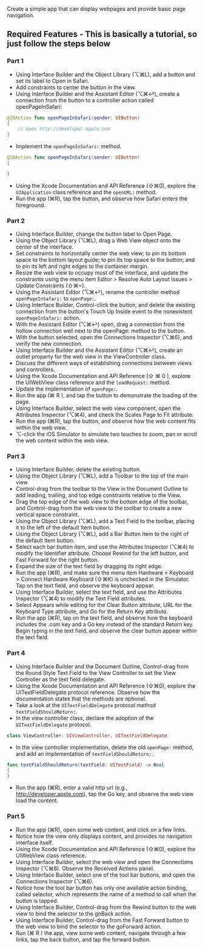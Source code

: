 Create a simple app that can display webpages and provide basic page navigation.

## Required Features - This is basically a tutorial, so just follow the steps below

### Part 1

* Using Interface Builder and the Object Library (⌥⌘L), add a button and set its label to Open in Safari.
* Add constraints to center the button in the view.
* Using Interface Builder and the Assistant Editor (⌥⌘↩), create a connection from the button
to a controller action called openPageInSafari:
```swift
@IBAction func openPageInSafari(sender: UIButton)
{
    // open http://developer.apple.com 
}
```

* Implement the `openPageInSafari:` method.
```swift
@IBAction func openPageInSafari(sender: UIButton)
{

}
```

* Using the Xcode Documentation and API Reference (⇧⌘0), explore the `UIApplication` class reference and the `openURL:` method.
* Run the app (⌘R), tap the button, and observe how Safari enters the foreground.

### Part 2

* Using Interface Builder, change the button label to Open Page.
* Using the Object Library (⌥⌘L), drag a Web View object onto the center of the interface.
* Set constraints to horizontally center the web view; to pin its bottom space to the bottom layout guide; to pin its top space to the button; and to pin its left and right edges to the container margin.
* Resize the web view to occupy most of the interface, and update the constraints using the menu item Editor > Resolve Auto Layout Issues > Update Constraints (⇧⌘=).
* Using the Assistant Editor (⌥⌘↩), rename the controller method `openPageInSafari:` to `openPage:`.
* Using Interface Builder, Control-click the button, and delete the existing connection from
the button's Touch Up Inside event to the nonexistent `openPageInSafari:` action.
* With the Assistant Editor (⌥⌘↩) open, drag a connection from the hollow connection well
next to the openPage: method to the button.
* With the button selected, open the Connections Inspector (⌥⌘6), and verify the new
connection.
* Using Interface Builder and the Assistant Editor (⌥⌘↩), create an outlet property for the
web view in the ViewController class.
* Discuss the different ways of establishing connections between views and controllers.
* Using the Xcode Documentation and API Reference (⇧ ⌘ 0 ), explore the UIWebView class
reference and the `loadRequest:` method.
* Update the implementation of `openPage:`.
* Run the app (⌘ R ), and tap the button to demonstrate the loading of the page.
* Using Interface Builder, select the web view component, open the Attributes Inspector (⌥⌘4), and check the Scales Page to Fit attribute.
* Run the app (⌘R), tap the button, and observe how the web content fits within the web view.
* ⌥-click the iOS Simulator to simulate two touches to zoom, pan or scroll the web content within the web view.

### Part 3

* Using Interface Builder, delete the existing button.
* Using the Object Library (⌥⌘L), add a Toolbar to the top of the main view.
* Control-drag from the toolbar to the View in the Document Outline to add leading, trailing, and top edge constraints relative to the View.
* Drag the top edge of the web view to the bottom edge of the toolbar, and Control-drag from the web view to the toolbar to create a new vertical space constraint.
* Using the Object Library (⌥⌘L), add a Text Field to the toolbar, placing it to the left of the default Item button.
* Using the Object Library (⌥⌘L), add a Bar Button Item to the right of the default Item button.
* Select each bar button item, and use the Attributes Inspector (⌥⌘4) to modify the Identifier attribute. Choose Rewind for the left button, and Fast Forward for the right button.
* Expand the size of the text field by dragging its right edge.
* Run the app (⌘R), and make sure the menu item Hardware > Keyboard > Connect Hardware Keyboard (⇧⌘K) is unchecked in the Simulator. Tap on the text field, and observe the keyboard appear.
* Using Interface Builder, select the text field, and use the Attributes Inspector (⌥⌘4) to modify the Text Field attributes.
* Select Appears while editing for the Clear Button attribute, URL for the Keyboard Type attribute, and Go for the Return Key attribute.
* Run the app (⌘R), tap on the text field, and observe how the keyboard includes the .com key and a Go key instead of the standard Return key. Begin typing in the text field, and observe the clear button appear within the text field.

### Part 4

* Using Interface Builder and the Document Outline, Control-drag from the Round Style Text Field to the View Controller to set the View Controller as the text field delegate.
* Using the Xcode Documentation and API Reference (⇧⌘0), explore the UITextFieldDelegate protocol reference. Observe how the documentation states that the methods are optional.
* Take a look at the `UITextFieldDelegate` protocol method `textFieldShouldReturn:`.
* In the view controller class, declare the adoption of the `UITextFieldDelegate` protocol.
```swift
class ViewController: UIViewController, UITextFieldDelegate
```

* In the view controller implementation, delete the old `openPage:` method, and add an implementation of `textFieldShouldReturn:`.
```swift
func textFieldShouldReturn(textField: UITextField) -> Bool
{
}
```

* Run the app (⌘R), enter a valid http url (e.g., http://developer.apple.com), tap the Go key,
and observe the web view load the content.

### Part 5

* Run the app (⌘R), open some web content, and click on a few links.
* Notice how the view only displays content, and provides no navigation interface itself.
* Using the Xcode Documentation and API Reference (⇧⌘0), explore the UIWebView class reference.
* Using Interface Builder, select the web view and open the Connections Inspector (⌥⌘6). Observe the Received Actions panel.
* Using Interface Builder, select one of the tool bar buttons, and open the Connections Inspector (⌥⌘6).
* Notice how the tool bar button has only one available action binding, called selector, which represents the name of a method to call when the button is tapped.
* Using Interface Builder, Control-drag from the Rewind button to the web view to bind the selector to the goBack action.
* Using Interface Builder, Control-drag from the Fast Forward button to the web view to bind the selector to the goForward action.
* Run (⌘ R ) the app, view some web content, navigate through a few links, tap the back button, and tap the forward button.
